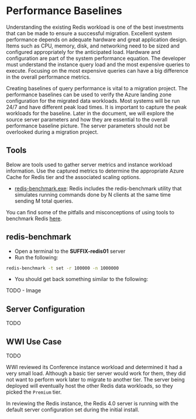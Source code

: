 # Performance Baselines

Understanding the existing Redis workload is one of the best investments that can be made to ensure a successful migration. Excellent system performance depends on adequate hardware and great application design.  Items such as CPU, memory, disk, and networking need to be sized and configured appropriately for the anticipated load. Hardware and configuration are part of the system performance equation.  The developer must understand the instance query load and the most expensive queries to execute. Focusing on the most expensive queries can have a big difference in the overall performance metrics.

Creating baselines of query performance is vital to a migration project. The performance baselines can be used to verify the Azure landing zone configuration for the migrated data workloads. Most systems will be run 24/7 and have different peak load times. It is important to capture the peak workloads for the baseline. Later in the document, we will explore the source server parameters and how they are essential to the overall performance baseline picture. The server parameters should not be overlooked during a migration project.

## Tools

Below are tools used to gather server metrics and instance workload information. Use the captured metrics to determine the appropriate Azure Cache for Redis tier and the associated scaling options.

- [redis-benchmark.exe](https://www.percona.com/software/instance-tools/percona-monitoring-and-management): Redis includes the redis-benchmark utility that simulates running commands done by N clients at the same time sending M total queries.

You can find some of the pitfalls and misconceptions of using tools to benchmark Redis [here](https://redis.io/topics/benchmarks).

## redis-benchmark

- Open a terminal to the **SUFFIX-redis01** server
- Run the following:

```bash
redis-benchmark -t set -r 100000 -n 1000000
```

- You should get back something similar to the following:

TODO - Image

## Server Configuration

TODO

## WWI Use Case

TODO

WWI reviewed its Conference instance workload and determined it had a very small load.  Although a basic tier server would work for them, they did not want to perform work later to migrate to another tier.  The server being deployed will eventually host the other Redis data workloads, so they picked the `Premium` tier.

In reviewing the Redis instance, the Redis 4.0 server is running with the default server configuration set during the initial install.
